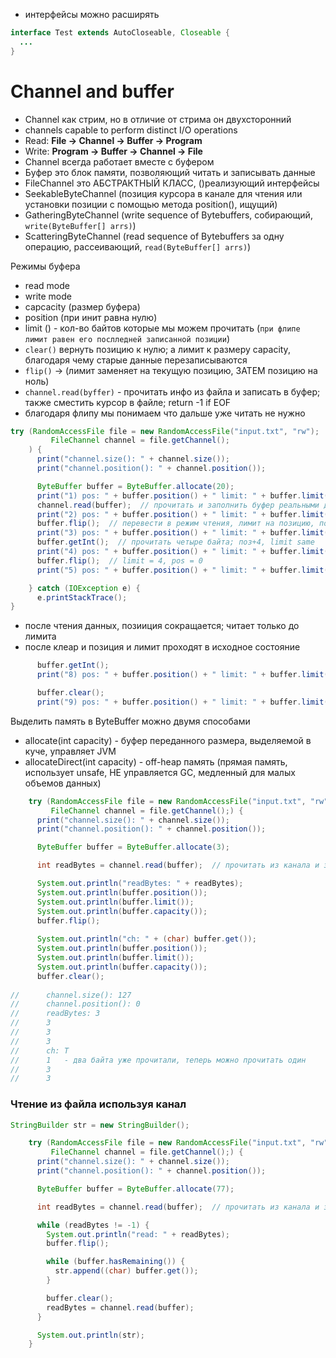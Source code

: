 - интерфейсы можно расширять

```Java
interface Test extends AutoCloseable, Closeable {
  ...
}
```
# Channel and buffer
- Channel как стрим, но в отличие от стрима он двухсторонний
- channels capable to perform distinct I/O operations
- Read:  **File -> Channel -> Buffer -> Program**
- Write: **Program -> Buffer -> Channel -> File**
- Channel всегда работает вместе с буфером
- Буфер это блок памяти, позволяющий читать и записывать данные
- FileChannel это АБСТРАКТНЫЙ КЛАСС, ()реализующий интерфейсы
-   SeekableByteChannel (позиция курсора в канале для чтения или установки позиции с помощью метода position(), ищущий)
-   GatheringByteChannel (write sequence of Bytebuffers, собирающий, `write(ByteBuffer[] arrs)`)
-   ScatteringByteChannel (read sequence of Bytebuffers за одну операцию, рассеивающий, `read(ByteBuffer[] arrs)`)

Режимы буфера
- read mode
- write mode
- capcacity (размер буфера)
- position (при инит равна нулю)
- limit () - кол-во байтов которые мы можем прочитать (`при флипе лимит равен его послледней записанной позиции`)
- `clear()` вернуть позицию к нулю; а лимит к размеру capacity, благодаря чему старые данные перезаписываются
- `flip()` -> (лимит заменяет на текущую позицию, ЗАТЕМ позицию на ноль)
- `channel.read(byffer)` - прочитать инфо из файла и записать в буфер; также сместить курсор в файле; return -1 if EOF
- благодаря флипу мы понимаем что дальше уже читать не нужно
```Java
try (RandomAccessFile file = new RandomAccessFile("input.txt", "rw");
         FileChannel channel = file.getChannel();
    ) {
      print("channel.size(): " + channel.size());
      print("channel.position(): " + channel.position());

      ByteBuffer buffer = ByteBuffer.allocate(20);
      print("1) pos: " + buffer.position() + " limit: " + buffer.limit());  // 1) pos: 0 limit: 20
      channel.read(buffer);  // прочитать и заполнить буфер реальными данными
      print("2) pos: " + buffer.position() + " limit: " + buffer.limit());  // 2) pos: 20 limit: 20
      buffer.flip();  // перевести в режим чтения, лимит на позицию, позицию на ноль
      print("3) pos: " + buffer.position() + " limit: " + buffer.limit());  // 3) pos: 0 limit: 20
      buffer.getInt();  // прочитать четыре байта; поз+4, limit same
      print("4) pos: " + buffer.position() + " limit: " + buffer.limit());  // 1) pos: 4 limit: 20
      buffer.flip();  // limit = 4, pos = 0
      print("5) pos: " + buffer.position() + " limit: " + buffer.limit());  // 1) pos: 0 limit: 4

    } catch (IOException e) {
      e.printStackTrace();
}
```
- после чтения данных, позииция сокращается; читает только до лимита
- после клеар и позиция и лимит проходят в исходное состояние
``` Java
      buffer.getInt();
      print("8) pos: " + buffer.position() + " limit: " + buffer.limit());  // 8) pos: 4 limit: 4

      buffer.clear();
      print("9) pos: " + buffer.position() + " limit: " + buffer.limit());  // 9) pos: 0 limit: 20
```
  Выделить память в ByteBuffer можно двумя способами
  - allocate(int capacity) - буфер переданного размера, выделяемой в куче, управляет JVM
  - allocateDirect(int capacity) - off-heap память (прямая память, использует unsafe, НЕ управляется GC, медленный для малых объемов данных)

```Java
    try (RandomAccessFile file = new RandomAccessFile("input.txt", "rw");
         FileChannel channel = file.getChannel();) {
      print("channel.size(): " + channel.size());
      print("channel.position(): " + channel.position());

      ByteBuffer buffer = ByteBuffer.allocate(3);

      int readBytes = channel.read(buffer);  // прочитать из канала и записать в буфер

      System.out.println("readBytes: " + readBytes);
      System.out.println(buffer.position());
      System.out.println(buffer.limit());
      System.out.println(buffer.capacity());
      buffer.flip();
      
      System.out.println("ch: " + (char) buffer.get());
      System.out.println(buffer.position());
      System.out.println(buffer.limit());
      System.out.println(buffer.capacity());
      buffer.clear();
      
//      channel.size(): 127
//      channel.position(): 0
//      readBytes: 3
//      3
//      3
//      3
//      ch: T
//      1   - два байта уже прочитали, теперь можно прочитать один
//      3
//      3
```
### Чтение из файла используя канал
```Java
StringBuilder str = new StringBuilder();

    try (RandomAccessFile file = new RandomAccessFile("input.txt", "rw");
         FileChannel channel = file.getChannel();) {
      print("channel.size(): " + channel.size());
      print("channel.position(): " + channel.position());

      ByteBuffer buffer = ByteBuffer.allocate(77);

      int readBytes = channel.read(buffer);  // прочитать из канала и записать в буфер

      while (readBytes != -1) {
        System.out.println("read: " + readBytes);
        buffer.flip();

        while (buffer.hasRemaining()) {
          str.append((char) buffer.get());
        }

        buffer.clear();
        readBytes = channel.read(buffer);
      }

      System.out.println(str);
    }
```
